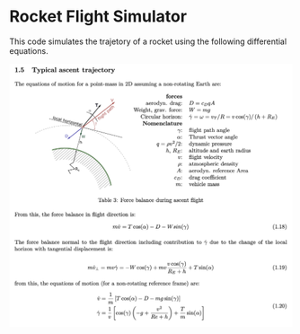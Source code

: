 # Rocket Flight Simulator
This code simulates the trajetory of a rocket using the following differential equations.

<img width="877" alt="equations" src="https://github.com/LoloSpirit/rocket_flight_sim/blob/main/equations.png">
